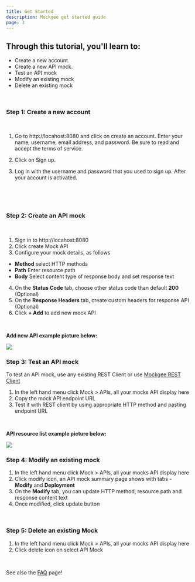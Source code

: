 ```yaml
---
title: Get Started
description: Mockgee get started guide
page: 3
---
```


## Through this tutorial, you'll learn to:

  - Create a new account.
  - Create a new API mock.
  - Test an API mock
  - Modify an existing mock
  - Delete an existing mock

<br/>

### Step 1: Create a new account
<br>

1. Go to http://locahost:8080 and click on create an account. Enter your name, username, email address, and password. Be sure to read and accept the terms of service.
    
2. Click on Sign up.


3. Log in with the username and password that you used to sign up. 
   After your account is activated.

   <br>

<info-box type="is-success">
  <template #info-box>
    Congratulations! you are ready create your first mock API.
  </template>
</info-box>

<br/>


### Step 2: Create an API mock
<br>

1. Sign in to http://locahost:8080
2. Click create Mock API
3. Configure your mock details, as follows
  - **Method** select HTTP methods
  - **Path** Enter resource path
  - **Body** Select content type of response body and set response text
4.  On the **Status Code** tab, choose other status code than default **200** (Optional)
5.  On the **Response Headers** tab, create custom headers for response API (Optional)
6. Click **+ Add** to add new mock API

<br/>

**Add new API example picture below:**

<img src="https://s3-eu-west-1.amazonaws.com/mockgee.io/images/public/mockgee_add_api.png" />

<info-box>
  <template #info-box>
    Congratulations! Mock API is created.
  </template>
</info-box>


### Step 3: Test an API mock

To test an API mock, use any existing REST Client or use [Mockgee REST Client](http://locahost:8080/#/mock/test)

1. In the left hand menu click Mock > APIs, all your mocks API display here
2. Copy the mock API endpoint URL
3. Test it with REST client by using appropriate HTTP method and pasting endpoint URL

<br/>

**API resource list example picture below:**

<img src="https://s3-eu-west-1.amazonaws.com/mockgee.io/images/public/mockgee_show_resources.png" />

<br/>

### Step 4: Modify an existing mock

1. In the left hand menu click Mock > APIs, all your mocks API display here
2. Click modify icon, an API mock summary page shows with tabs - **Modify** and **Deployment**
3. On the **Modify** tab, you can update HTTP method, resource path and response content text
4. Once modified, click update button


<br/>

### Step 5: Delete an existing Mock

1. In the left hand menu click Mock > APIs, all your mocks API display here
2. Click delete icon on select API Mock

<br/>

See also the [FAQ](/faq) page!

<br/>
<br/>
